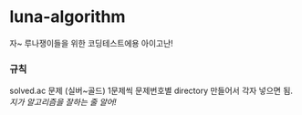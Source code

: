 # luna-algorithm
자~ 루나쟁이들을 위한 코딩테스트에용 아이고난!

### 규칙
solved.ac 문제 (실버~골드) 1문제씩 문제번호별 directory 만들어서 각자 넣으면 됨. 
_지가 알고리즘을 잘하는 줄 알어!_
